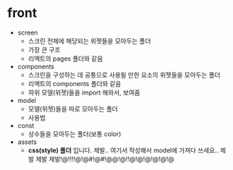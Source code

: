 # front

- screen
  - 스크린 전체에 해당되는 위젯들을 모아두는 폴더
  - 가장 큰 구조
  - 리액트의 pages 폴더와 같음
- components
  - 스크린을 구성하는 데 공통으로 사용될 만한 요소의 위젯들을 모아두는 폴더
  - 리액트의 components 폴더와 같음
  - 하위 모델(위젯)들을 import 해와서, 보여줌
- model
  - 모델(위젯)들을 따로 모아두는 폴더
  - 사용법
- const
  - 상수들을 모아두는 폴더(보통 color)
- assets
  - **css(style) 폴더** 입니다. 제발.. 여기서 작성해서 model에 가져다 쓰세요.. 제발 제발 제발!@!!!!@!@#!@#!@@!@!!@!@!@!@!@!@
